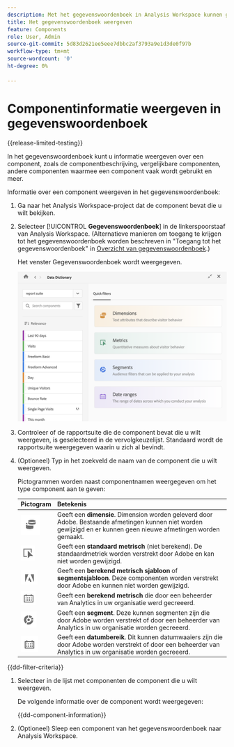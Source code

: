 ```yaml
---
description: Met het gegevenswoordenboek in Analysis Workspace kunnen gebruikers de verschillende componenten in Analysis Workspace, waaronder het beoogde gebruik, die zijn goedgekeurd, duplicaten zijn, catalogiseren en bijhouden, enzovoort.
title: Het gegevenswoordenboek weergeven
feature: Components
role: User, Admin
source-git-commit: 5d83d2621ee5eee7dbbc2af3793a9e1d3de0f97b
workflow-type: tm+mt
source-wordcount: '0'
ht-degree: 0%

---
```


# Componentinformatie weergeven in gegevenswoordenboek

{{release-limited-testing}}

In het gegevenswoordenboek kunt u informatie weergeven over een component, zoals de componentbeschrijving, vergelijkbare componenten, andere componenten waarmee een component vaak wordt gebruikt en meer.

Informatie over een component weergeven in het gegevenswoordenboek:

1. Ga naar het Analysis Workspace-project dat de component bevat die u wilt bekijken.

1. Selecteer [!UICONTROL **Gegevenswoordenboek**] in de linkerspoorstaaf van Analysis Workspace. (Alternatieve manieren om toegang te krijgen tot het gegevenswoordenboek worden beschreven in &quot;Toegang tot het gegevenswoordenboek&quot; in [Overzicht van gegevenswoordenboek](/help/analyze/analysis-workspace/components/data-dictionary/data-dictionary-overview.md).)

   Het venster Gegevenswoordenboek wordt weergegeven.

   ![data-dictionary.png](assets/data-dictionary.png)

   <!--double-check this screenshot. I mocked the admin view up a bit to get rid of the Dictionary health tab.-->

1. Controleer of de rapportsuite die de component bevat die u wilt weergeven, is geselecteerd in de vervolgkeuzelijst. Standaard wordt de rapportsuite weergegeven waarin u zich al bevindt.

1. (Optioneel) Typ in het zoekveld de naam van de component die u wilt weergeven.

   Pictogrammen worden naast componentnamen weergegeven om het type component aan te geven:

   | Pictogram | Betekenis |
   |---------|----------|
   | ![Dimension-pictogram](assets/dimension-icon.png) | Geeft een **dimensie**. Dimension worden geleverd door Adobe. Bestaande afmetingen kunnen niet worden gewijzigd en er kunnen geen nieuwe afmetingen worden gemaakt. |
   | ![Metrisch pictogram](assets/default-metric-icon.png) | Geeft een **standaard metrisch** (niet berekend). De standaardmetriek worden verstrekt door Adobe en kan niet worden gewijzigd. |
   | ![Adobe-pictogram](assets/default-calc-metric-icon.png) | Geeft een **berekend metrisch sjabloon** of **segmentsjabloon**. Deze componenten worden verstrekt door Adobe en kunnen niet worden gewijzigd. |
   | ![Pictogram Rekenmachine](assets/calculated-metric-icon-created.png) | Geeft een **berekend metrisch** die door een beheerder van Analytics in uw organisatie werd gecreeerd. |
   | ![Segmentpictogram](assets/segment-icon.png) | Geeft een **segment**. Deze kunnen segmenten zijn die door Adobe worden verstrekt of door een beheerder van Analytics in uw organisatie worden gecreeerd. |
   | ![Pictogram Datumbereik](assets/date-range-icon.png) | Geeft een **datumbereik**. Dit kunnen datumwaaiers zijn die door Adobe worden verstrekt of door een beheerder van Analytics in uw organisatie worden gecreeerd. |

{{dd-filter-criteria}}

1. Selecteer in de lijst met componenten de component die u wilt weergeven.

   De volgende informatie over de component wordt weergegeven:

   {{dd-component-information}}

1. (Optioneel) Sleep een component van het gegevenswoordenboek naar Analysis Workspace.